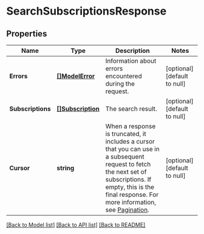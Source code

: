 # SearchSubscriptionsResponse

## Properties
Name | Type | Description | Notes
------------ | ------------- | ------------- | -------------
**Errors** | [**[]ModelError**](Error.md) | Information about errors encountered during the request. | [optional] [default to null]
**Subscriptions** | [**[]Subscription**](Subscription.md) | The search result. | [optional] [default to null]
**Cursor** | **string** | When a response is truncated, it includes a cursor that you can  use in a subsequent request to fetch the next set of subscriptions.  If empty, this is the final response.  For more information, see [Pagination](https://developer.squareup.com/docs/docs/working-with-apis/pagination). | [optional] [default to null]

[[Back to Model list]](../README.md#documentation-for-models) [[Back to API list]](../README.md#documentation-for-api-endpoints) [[Back to README]](../README.md)

